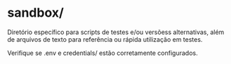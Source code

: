 # sandbox/

Diretório específico para scripts de testes e/ou versõess alternativas, além de arquivos de texto para referência ou rápida utilização em testes.

Verifique se .env e credentials/ estão corretamente configurados.